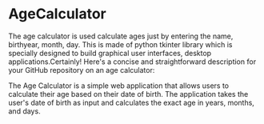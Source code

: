 # AgeCalculator
The age calculator is used calculate ages just by entering the name, birthyear, month, day. This is made of python tkinter library which is specially designed to build graphical user interfaces, desktop applications.Certainly! Here's a concise and straightforward description for your GitHub repository on an age calculator:

The Age Calculator is a simple web application that allows users to calculate their age based on their date of birth. The application takes the user's date of birth as input and calculates the exact age in years, months, and days. 
